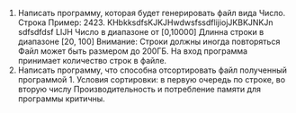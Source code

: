 1. Написать программу, которая будет генерировать файл вида
	Число. Строка
	Пример:
	2423. KHbkksdfsKJKJHwdwsfssdflijiojJKBKJNKJn sdfsdfdsf LIJH
	Число в диапазоне от [0,10000]
	Длинна строки в диапазоне [20, 100]
	Внимание: Строки должны иногда повторяться
	Файл может быть размером до 200ГБ.
	На вход программа принимает количество строк в файле.
2. Написать программу, что способна отсортировать файл полученный программой 1.
	Условия сортировки: в первую очередь по строке, во вторую числу Производительность и потребление памяти для программы критичны.